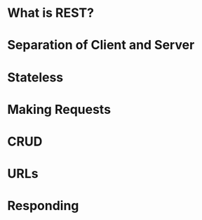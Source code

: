 
# What is REST?

# Separation of Client and Server

# Stateless

# Making Requests

# CRUD

# URLs

# Responding

# 

